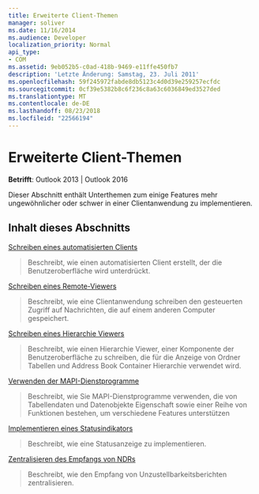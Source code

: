 ```yaml
---
title: Erweiterte Client-Themen
manager: soliver
ms.date: 11/16/2014
ms.audience: Developer
localization_priority: Normal
api_type:
- COM
ms.assetid: 9eb052b5-c0ad-418b-9469-e11ffe450fb7
description: 'Letzte Änderung: Samstag, 23. Juli 2011'
ms.openlocfilehash: 59f245972fabde8db5123c4d0d39e259257ecfdc
ms.sourcegitcommit: 0cf39e5382b8c6f236c8a63c6036849ed3527ded
ms.translationtype: MT
ms.contentlocale: de-DE
ms.lasthandoff: 08/23/2018
ms.locfileid: "22566194"
---
```

# <a name="advanced-client-topics"></a>Erweiterte Client-Themen

  
  
**Betrifft**: Outlook 2013 | Outlook 2016 
  
Dieser Abschnitt enthält Unterthemen zum einige Features mehr ungewöhnlicher oder schwer in einer Clientanwendung zu implementieren.
  
## <a name="in-this-section"></a>Inhalt dieses Abschnitts

[Schreiben eines automatisierten Clients](writing-an-automated-client.md)
  
> Beschreibt, wie einen automatisierten Client erstellt, der die Benutzeroberfläche wird unterdrückt.
    
[Schreiben eines Remote-Viewers](writing-a-remote-viewer.md)
  
> Beschreibt, wie eine Clientanwendung schreiben den gesteuerten Zugriff auf Nachrichten, die auf einem anderen Computer gespeichert.
    
[Schreiben eines Hierarchie Viewers](writing-a-hierarchy-viewer.md)
  
> Beschreibt, wie einen Hierarchie Viewer, einer Komponente der Benutzeroberfläche zu schreiben, die für die Anzeige von Ordner Tabellen und Address Book Container Hierarchie verwendet wird.
    
[Verwenden der MAPI-Dienstprogramme](using-the-mapi-utilities.md)
  
> Beschreibt, wie Sie MAPI-Dienstprogramme verwenden, die von Tabellendaten und Datenobjekte Eigenschaft sowie einer Reihe von Funktionen bestehen, um verschiedene Features unterstützen
    
[Implementieren eines Statusindikators](implementing-a-progress-indicator.md)
  
> Beschreibt, wie eine Statusanzeige zu implementieren.
    
[Zentralisieren des Empfangs von NDRs](centralizing-the-receipt-of-ndrs.md)
  
> Beschreibt, wie den Empfang von Unzustellbarkeitsberichten zentralisieren.
    

